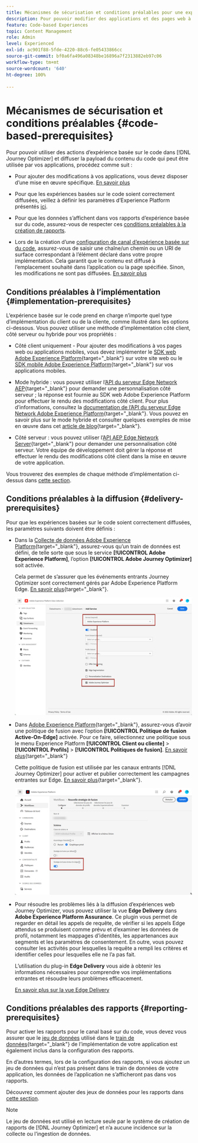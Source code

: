 ```yaml
---
title: Mécanismes de sécurisation et conditions préalables pour une expérience basée sur le code
description: Pour pouvoir modifier des applications et des pages web à l’aide de la fonctionnalité basée sur le code Journey Optimizer, respectez les conditions préalables présentées dans cette page.
feature: Code-based Experiences
topic: Content Management
role: Admin
level: Experienced
exl-id: ac901f88-5fde-4220-88c6-fe05433866cc
source-git-commit: bf0a6fa496a08348be16896a7f2313882eb97c06
workflow-type: tm+mt
source-wordcount: '640'
ht-degree: 100%

---
```


# Mécanismes de sécurisation et conditions préalables {#code-based-prerequisites}

Pour pouvoir utiliser des actions d’expérience basée sur le code dans [!DNL Journey Optimizer] et diffuser la payload du contenu du code qui peut être utilisée par vos applications, procédez comme suit :

* Pour ajouter des modifications à vos applications, vous devez disposer d’une mise en œuvre spécifique. [En savoir plus](#implementation-prerequisites)

* Pour que les expériences basées sur le code soient correctement diffusées, veillez à définir les paramètres d’Experience Platform présentés [ici](#delivery-prerequisites).

* Pour que les données s’affichent dans vos rapports d’expérience basée sur du code, assurez-vous de respecter ces [conditions préalables à la création de rapports](#reporting-prerequisites).

* Lors de la création d’une [configuration de canal d’expérience basée sur du code](code-based-configuration.md), assurez-vous de saisir une chaîne/un chemin ou un URI de surface correspondant à l’élément déclaré dans votre propre implémentation. Cela garantit que le contenu est diffusé à l’emplacement souhaité dans l’application ou la page spécifiée. Sinon, les modifications ne sont pas diffusées. [En savoir plus](code-based-surface.md)

## Conditions préalables à l’implémentation {#implementation-prerequisites}

L’expérience basée sur le code prend en charge n’importe quel type d’implémentation du client ou de la cliente, comme illustré dans les options ci-dessous. Vous pouvez utiliser une méthode d’implémentation côté client, côté serveur ou hybride pour vos propriétés :

* Côté client uniquement - Pour ajouter des modifications à vos pages web ou applications mobiles, vous devez implémenter le [SDK web Adobe Experience Platform](https://experienceleague.adobe.com/docs/platform-learn/implement-web-sdk/overview.html?lang=fr){target="_blank"} sur votre site web ou le [SDK mobile Adobe Experience Platform](https://developer.adobe.com/client-sdks/documentation/){target="_blank"} sur vos applications mobiles.

* Mode hybride : vous pouvez utiliser l’[API du serveur Edge Network AEP](https://experienceleague.adobe.com/docs/experience-platform/edge-network-server-api/data-collection/interactive-data-collection.html?lang=fr){target="_blank"} pour demander une personnalisation côté serveur ; la réponse est fournie au SDK web Adobe Experience Platform pour effectuer le rendu des modifications côté client. Pour plus d’informations, consultez la [documentation de l’API du serveur Edge Network Adobe Experience Platform](https://experienceleague.adobe.com/docs/experience-platform/edge-network-server-api/overview.html?lang=fr){target="_blank"}. Vous pouvez en savoir plus sur le mode hybride et consulter quelques exemples de mise en œuvre dans cet [article de blog](https://blog.developer.adobe.com/hybrid-personalization-in-the-adobe-experience-platform-web-sdk-6a1bb674bf41){target="_blank"}.

* Côté serveur : vous pouvez utiliser l’[API AEP Edge Network Server](https://experienceleague.adobe.com/docs/experience-platform/edge-network-server-api/data-collection/interactive-data-collection.html?lang=fr){target="_blank"} pour demander une personnalisation côté serveur. Votre équipe de développement doit gérer la réponse et effectuer le rendu des modifications côté client dans la mise en œuvre de votre application.

Vous trouverez des exemples de chaque méthode d’implémentation ci-dessus dans [cette section](code-based-implementation-samples.md).

## Conditions préalables à la diffusion {#delivery-prerequisites}

Pour que les expériences basées sur le code soient correctement diffusées, les paramètres suivants doivent être définis :

* Dans la [Collecte de données Adobe Experience Platform](https://experienceleague.adobe.com/docs/experience-platform/edge/datastreams/overview.html?lang=fr){target="_blank"}, assurez-vous qu’un train de données est défini, de telle sorte que sous le service **[!UICONTROL Adobe Experience Platform]**, l’option **[!UICONTROL Adobe Journey Optimizer]** soit activée.

  Cela permet de s’assurer que les événements entrants Journey Optimizer sont correctement gérés par Adobe Experience Platform Edge. [En savoir plus](https://experienceleague.adobe.com/docs/experience-platform/edge/datastreams/configure.html?lang=fr){target="_blank"}.

  ![](../web/assets/web-aep-datastream-ajo.png)

* Dans [Adobe Experience Platform](https://experienceleague.adobe.com/docs/experience-platform/profile/home.html?lang=fr){target="_blank"}, assurez-vous d’avoir une politique de fusion avec l’option **[!UICONTROL Politique de fusion Active-On-Edge]** activée. Pour ce faire, sélectionnez une politique sous le menu Experience Platform **[!UICONTROL Client ou cliente]** > **[!UICONTROL Profils]** > **[!UICONTROL Politiques de fusion]**. [En savoir plus](https://experienceleague.adobe.com/docs/experience-platform/profile/merge-policies/ui-guide.html?lang=fr#configure){target="_blank"}

  Cette politique de fusion est utilisée par les canaux entrants [!DNL Journey Optimizer] pour activer et publier correctement les campagnes entrantes sur Edge. [En savoir plus](https://experienceleague.adobe.com/docs/experience-platform/profile/merge-policies/ui-guide.html?lang=fr){target="_blank"}.

  ![](../web/assets/web-aep-merge-policy.png)

* Pour résoudre les problèmes liés à la diffusion d’expériences web Journey Optimizer, vous pouvez utiliser la vue **Edge Delivery** dans **Adobe Experience Platform Assurance**. Ce plugin vous permet de regarder en détail les appels de requête, de vérifier si les appels Edge attendus se produisent comme prévu et d’examiner les données de profil, notamment les mappages d’identités, les appartenances aux segments et les paramètres de consentement. En outre, vous pouvez consulter les activités pour lesquelles la requête a rempli les critères et identifier celles pour lesquelles elle ne l’a pas fait.

  L’utilisation du plug-in **Edge Delivery** vous aide à obtenir les informations nécessaires pour comprendre vos implémentations entrantes et résoudre leurs problèmes efficacement.

  [En savoir plus sur la vue Edge Delivery](https://experienceleague.adobe.com/fr/docs/experience-platform/assurance/view/edge-delivery)

## Conditions préalables des rapports {#reporting-prerequisites}

Pour activer les rapports pour le canal basé sur du code, vous devez vous assurer que le [jeu de données](../data/get-started-datasets.md) utilisé dans le [train de données](https://experienceleague.adobe.com/docs/experience-platform/datastreams/overview.html?lang=fr){target="_blank"} de l’implémentation de votre application est également inclus dans la configuration des rapports.

En d’autres termes, lors de la configuration des rapports, si vous ajoutez un jeu de données qui n’est pas présent dans le train de données de votre application, les données de l’application ne s’afficheront pas dans vos rapports.

Découvrez comment ajouter des jeux de données pour les rapports dans [cette section](../reports/reporting-configuration.md#add-datasets).

>[!NOTE]
>
>Le jeu de données est utilisé en lecture seule par le système de création de rapports de [!DNL Journey Optimizer] et n’a aucune incidence sur la collecte ou l’ingestion de données.
